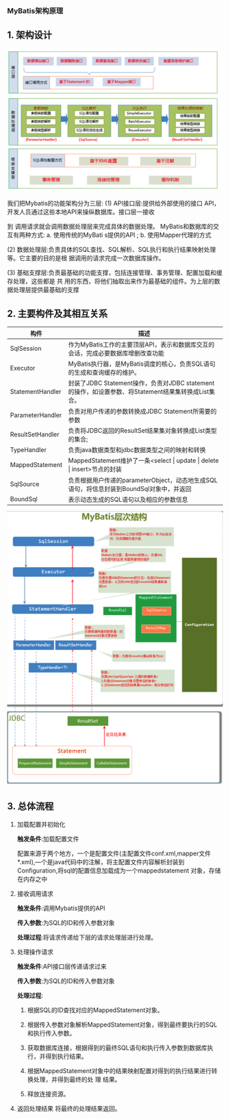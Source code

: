 ### MyBatis架构原理

## 1. 架构设计

![image-20210324111301421](https://raw.githubusercontent.com/zhangsxnaive/mybatis-3/master/README.assets/image-20210324111301421.png)

我们把Mybatis的功能架构分为三层:
 (1) API接口层:提供给外部使用的接口 API，开发人员通过这些本地API来操纵数据库。接口层一接收

到 调用请求就会调用数据处理层来完成具体的数据处理。 MyBatis和数据库的交互有两种方式:
 a. 使用传统的MyBati s提供的API ;
 b. 使用Mapper代理的方式

(2) 数据处理层:负责具体的SQL查找、SQL解析、SQL执行和执行结果映射处理等。它主要的目的是根 据调用的请求完成一次数据库操作。

(3) 基础支撑层:负责最基础的功能支撑，包括连接管理、事务管理、配置加载和缓存处理，这些都是 共 用的东⻄，将他们抽取出来作为最基础的组件。为上层的数据处理层提供最基础的支撑

## 2. 主要构件及其相互关系

| 构件             | 描述                                                         |
| ---------------- | ------------------------------------------------------------ |
| SqlSession       | 作为MyBatis工作的主要顶层API，表示和数据库交互的会话，完成必要数据库增删改查功能 |
| Executor         | MyBatis执行器，是MyBatis调度的核心，负责SQL语句的生成和查询缓存的维护。 |
| StatementHandler | 封装了JDBC Statement操作，负责对JDBC statement的操作，如设置参数、将Statement结果集转换成List集合。 |
| ParameterHandler | 负责对用户传递的参数转换成JDBC Statement所需要的参数         |
| ResultSetHandler | 负责将JDBC返回的ResultSet结果集对象转换成List类型的集合;     |
| TypeHandler      | 负责java数据类型和jdbc数据类型之间的映射和转换               |
| MappedStatement  | MappedStatement维护了一条<select \| update \| delete \| insert>节点的封装 |
| SqlSource        | 负责根据用户传递的parameterObject，动态地生成SQL语句，将信息封装到BoundSql对象中，并返回 |
| BoundSql         | 表示动态生成的SQL语句以及相应的参数信息                      |

![image-20210324111717277](https://raw.githubusercontent.com/zhangsxnaive/mybatis-3/master/README.assets/image-20210324111717277.png)

## 3. 总体流程

1. 加载配置并初始化 

   **触发条件**:加载配置文件

   配置来源于两个地方，一个是配置文件(主配置文件conf.xml,mapper文件*.xml),—个是java代码中的注解，将主配置文件内容解析封装到Configuration,将sql的配置信息加载成为一个mappedstatement 对象，存储在内存之中

2. 接收调用请求

   **触发条件**:调用Mybatis提供的API

   **传入参数**:为SQL的ID和传入参数对象

   **处理过程**:将请求传递给下层的请求处理层进行处理。

3. 处理操作请求

   **触发条件**:API接口层传递请求过来

   **传入参数**:为SQL的ID和传入参数对象

   **处理过程**:

   1. 根据SQL的ID查找对应的MappedStatement对象。

   2. 根据传入参数对象解析MappedStatement对象，得到最终要执行的SQL和执行传入参数。

   3. 获取数据库连接，根据得到的最终SQL语句和执行传入参数到数据库执行，并得到执行结果。

   4. 根据MappedStatement对象中的结果映射配置对得到的执行结果进行转换处理，并得到最终的处 理 结果。

   5. 释放连接资源。

4. 返回处理结果 将最终的处理结果返回。 